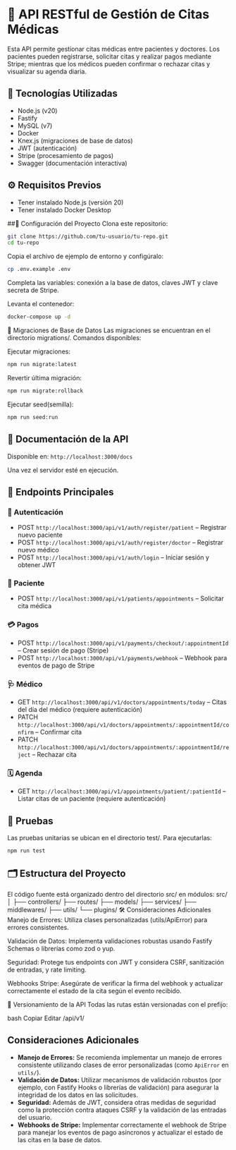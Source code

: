 # 🏥 API RESTful de Gestión de Citas Médicas
Esta API permite gestionar citas médicas entre pacientes y doctores. Los pacientes pueden registrarse, solicitar citas y realizar pagos mediante Stripe; mientras que los médicos pueden confirmar o rechazar citas y visualizar su agenda diaria.

## 🚀 Tecnologías Utilizadas
- Node.js (v20)
- Fastify
- MySQL (v7)
- Docker
- Knex.js (migraciones de base de datos)
- JWT (autenticación)
- Stripe (procesamiento de pagos)
- Swagger (documentación interactiva)

## ⚙️ Requisitos Previos
- Tener instalado Node.js (versión 20)
- Tener instalado Docker Desktop

##🔧 Configuración del Proyecto
Clona este repositorio:

```bash
git clone https://github.com/tu-usuario/tu-repo.git
cd tu-repo
```

Copia el archivo de ejemplo de entorno y configúralo:

```bash
cp .env.example .env
```
Completa las variables: conexión a la base de datos, claves JWT y clave secreta de Stripe.

Levanta el contenedor:

```bash
docker-compose up -d
```

🧱 Migraciones de Base de Datos
Las migraciones se encuentran en el directorio migrations/. Comandos disponibles:

Ejecutar migraciones:
```bash
npm run migrate:latest
```

Revertir última migración:
```bash
npm run migrate:rollback
```
Ejecutar seed(semilla):
```bash
npm run seed:run
```

## 📄 Documentación de la API
Disponible en: `http://localhost:3000/docs`

Una vez el servidor esté en ejecución.

## 🔌 Endpoints Principales
### 🔐 Autenticación
- POST `http://localhost:3000/api/v1/auth/register/patient` – Registrar nuevo paciente
- POST `http://localhost:3000/api/v1/auth/register/doctor` – Registrar nuevo médico
- POST `http://localhost:3000/api/v1/auth/login` – Iniciar sesión y obtener JWT

### 👤 Paciente
- POST `http://localhost:3000/api/v1/patients/appointments` – Solicitar cita médica

### 💳 Pagos
- POST `http://localhost:3000/api/v1/payments/checkout/:appointmentId` – Crear sesión de pago (Stripe)
- POST `http://localhost:3000/api/v1/payments/webhook` – Webhook para eventos de pago de Stripe

### 🩺 Médico
- GET `http://localhost:3000/api/v1/doctors/appointments/today` – Citas del día del médico (requiere autenticación)
- PATCH `http://localhost:3000/api/v1/doctors/appointments/:appointmentId/confirm` – Confirmar cita
- PATCH `http://localhost:3000/api/v1/doctors/appointments/:appointmentId/reject` – Rechazar cita

### 🗓️ Agenda
- GET `http://localhost:3000/api/v1/appointments/patient/:patientId` – Listar citas de un paciente (requiere autenticación)


## 🧪 Pruebas
Las pruebas unitarias se ubican en el directorio test/. Para ejecutarlas:
```bash
npm run test
```

## 🗂️ Estructura del Proyecto
El código fuente está organizado dentro del directorio src/ en módulos:
src/
│
├── controllers/
├── routes/
├── models/
├── services/
├── middlewares/
├── utils/
└── plugins/
🛠️ Consideraciones Adicionales
Manejo de Errores: Utiliza clases personalizadas (utils/ApiError) para errores consistentes.

Validación de Datos: Implementa validaciones robustas usando Fastify Schemas o librerías como zod o yup.

Seguridad: Protege tus endpoints con JWT y considera CSRF, sanitización de entradas, y rate limiting.

Webhooks Stripe: Asegúrate de verificar la firma del webhook y actualizar correctamente el estado de la cita según el evento recibido.

📌 Versionamiento de la API
Todas las rutas están versionadas con el prefijo:

bash
Copiar
Editar
/api/v1/


## Consideraciones Adicionales

* **Manejo de Errores:** Se recomienda implementar un manejo de errores consistente utilizando clases de error personalizadas (como `ApiError` en `utils/`).
* **Validación de Datos:** Utilizar mecanismos de validación robustos (por ejemplo, con Fastify Hooks o librerías de validación) para asegurar la integridad de los datos en las solicitudes.
* **Seguridad:** Además de JWT, considera otras medidas de seguridad como la protección contra ataques CSRF y la validación de las entradas del usuario.
* **Webhooks de Stripe:** Implementar correctamente el webhook de Stripe para manejar los eventos de pago asíncronos y actualizar el estado de las citas en la base de datos.